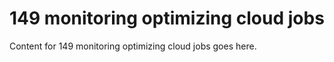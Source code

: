 # 149 monitoring optimizing cloud jobs

Content for 149 monitoring optimizing cloud jobs goes here.

